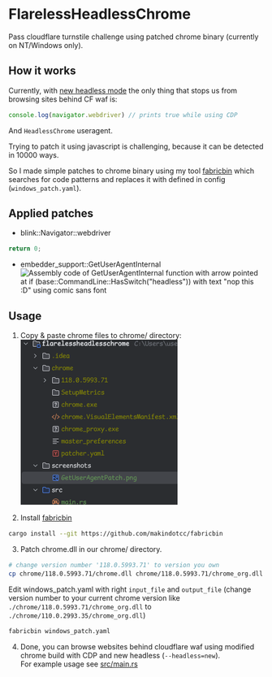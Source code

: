 # FlarelessHeadlessChrome
Pass cloudflare turnstile challenge using patched chrome binary (currently on NT/Windows only).

## How it works
Currently, with [new headless mode](https://developer.chrome.com/articles/new-headless/) the only thing
that stops us from browsing sites behind CF waf is:
```js
console.log(navigator.webdriver) // prints true while using CDP
```
And ```HeadlessChrome``` useragent.

Trying to patch it using javascript is challenging, because it can be detected in 10000 ways. 

So I made simple patches to chrome binary using my tool [fabricbin](https://github.com/makindotcc/fabricbin) which
searches for code patterns and replaces it with defined in config (``windows_patch.yaml``).

## Applied patches

- blink::Navigator::webdriver
```c
return 0;
```
- embedder_support::GetUserAgentInternal
![Assembly code of GetUserAgentInternal function with arrow pointed at \
if (base::CommandLine::HasSwitch("headless")) \
with text "nop this :D" using comic sans font](screenshots%2FGetUserAgentPatch.png)

## Usage

1. Copy & paste chrome files to chrome/ directory:
![chrome directory containing chrome files like chrome.exe chrome_proxy.exe etc.](screenshots/chromedirectorypreview.png)

2. Install [fabricbin](https://github.com/makindotcc/fabricbin)
```bash
cargo install --git https://github.com/makindotcc/fabricbin
```

3. Patch chrome.dll in our chrome/ directory.
```bash
# change version number '118.0.5993.71' to version you own
cp chrome/118.0.5993.71/chrome.dll chrome/118.0.5993.71/chrome_org.dll
```
Edit windows_patch.yaml with right ``input_file`` and ``output_file`` (change version number to your current
chrome version like ``./chrome/118.0.5993.71/chrome_org.dll`` to ``./chrome/110.0.2993.35/chrome_org.dll``)

```bash
fabricbin windows_patch.yaml
```

4. Done, you can browse websites behind cloudflare waf using 
modified chrome build with CDP and new headless (``--headless=new``). \
For example usage see [src/main.rs](src%2Fmain.rs)

